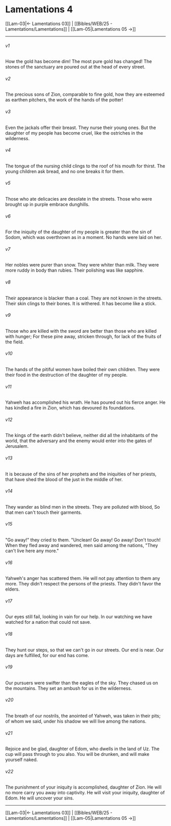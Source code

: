 # Lamentations 4

[[Lam-03|← Lamentations 03]] | [[Bibles/WEB/25 - Lamentations/Lamentations]] | [[Lam-05|Lamentations 05 →]]
***



###### v1 
How the gold has become dim! The most pure gold has changed! The stones of the sanctuary are poured out at the head of every street. 

###### v2 
The precious sons of Zion, comparable to fine gold, how they are esteemed as earthen pitchers, the work of the hands of the potter! 

###### v3 
Even the jackals offer their breast. They nurse their young ones. But the daughter of my people has become cruel, like the ostriches in the wilderness. 

###### v4 
The tongue of the nursing child clings to the roof of his mouth for thirst. The young children ask bread, and no one breaks it for them. 

###### v5 
Those who ate delicacies are desolate in the streets. Those who were brought up in purple embrace dunghills. 

###### v6 
For the iniquity of the daughter of my people is greater than the sin of Sodom, which was overthrown as in a moment. No hands were laid on her. 

###### v7 
Her nobles were purer than snow. They were whiter than milk. They were more ruddy in body than rubies. Their polishing was like sapphire. 

###### v8 
Their appearance is blacker than a coal. They are not known in the streets. Their skin clings to their bones. It is withered. It has become like a stick. 

###### v9 
Those who are killed with the sword are better than those who are killed with hunger; For these pine away, stricken through, for lack of the fruits of the field. 

###### v10 
The hands of the pitiful women have boiled their own children. They were their food in the destruction of the daughter of my people. 

###### v11 
Yahweh has accomplished his wrath. He has poured out his fierce anger. He has kindled a fire in Zion, which has devoured its foundations. 

###### v12 
The kings of the earth didn't believe, neither did all the inhabitants of the world, that the adversary and the enemy would enter into the gates of Jerusalem. 

###### v13 
It is because of the sins of her prophets and the iniquities of her priests, that have shed the blood of the just in the middle of her. 

###### v14 
They wander as blind men in the streets. They are polluted with blood, So that men can't touch their garments. 

###### v15 
"Go away!" they cried to them. "Unclean! Go away! Go away! Don't touch! When they fled away and wandered, men said among the nations, "They can't live here any more." 

###### v16 
Yahweh's anger has scattered them. He will not pay attention to them any more. They didn't respect the persons of the priests. They didn't favor the elders. 

###### v17 
Our eyes still fail, looking in vain for our help. In our watching we have watched for a nation that could not save. 

###### v18 
They hunt our steps, so that we can't go in our streets. Our end is near. Our days are fulfilled, for our end has come. 

###### v19 
Our pursuers were swifter than the eagles of the sky. They chased us on the mountains. They set an ambush for us in the wilderness. 

###### v20 
The breath of our nostrils, the anointed of Yahweh, was taken in their pits; of whom we said, under his shadow we will live among the nations. 

###### v21 
Rejoice and be glad, daughter of Edom, who dwells in the land of Uz. The cup will pass through to you also. You will be drunken, and will make yourself naked. 

###### v22 
The punishment of your iniquity is accomplished, daughter of Zion. He will no more carry you away into captivity. He will visit your iniquity, daughter of Edom. He will uncover your sins.

***
[[Lam-03|← Lamentations 03]] | [[Bibles/WEB/25 - Lamentations/Lamentations]] | [[Lam-05|Lamentations 05 →]]
